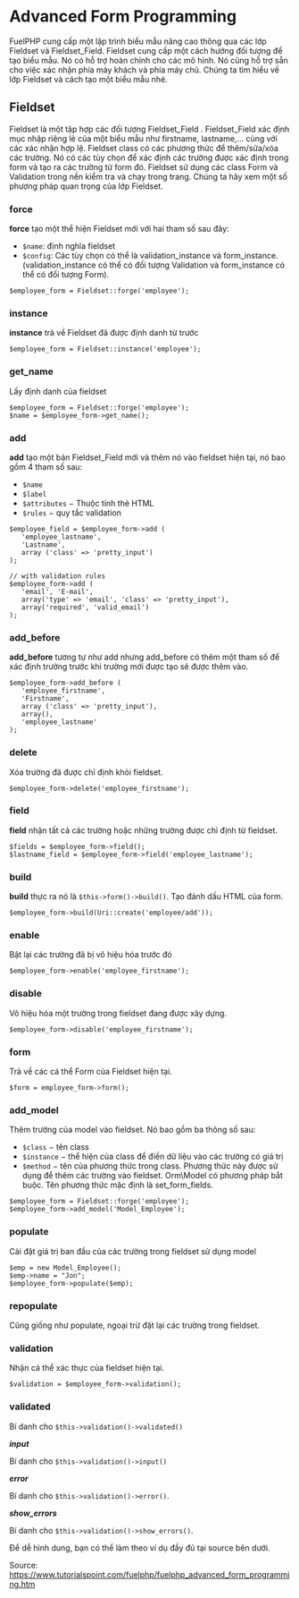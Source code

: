 # Advanced Form Programming
FuelPHP cung cấp một lập trình biểu mẫu nâng cao thông qua các lớp Fieldset và Fieldset_Field. Fieldset cung cấp một cách hướng đối tượng để tạo biểu mẫu. Nó có hỗ trợ hoàn chỉnh cho các mô hình. Nó cũng hỗ trợ sẵn cho việc xác nhận phía máy khách và phía máy chủ. Chúng ta tìm hiểu về lớp Fieldset và cách tạo một biểu mẫu nhé.

## Fieldset
Fieldset là một tập hợp các đối tượng Fieldset_Field . Fieldset_Field xác định mục nhập riêng lẻ của một biểu mẫu như firstname, lastname,... cùng với các xác nhận hợp lệ. Fieldset class có các phương thức để thêm/sửa/xóa các trường. Nó có các tùy chọn để xác định các trường được xác định trong form và tạo ra các trường từ form đó. Fieldset sử dụng các class Form và Validation trong nền kiểm tra và chạy trong trang. Chúng ta hãy xem một số phương pháp quan trọng của lớp Fieldset.

### force

**force** tạo một thể hiện Fieldset mới với hai tham số sau đây:

- ```$name```: định nghĩa fieldset
- ```$config```: Các tùy chọn có thể là validation_instance và form_instance. (validation_instance có thể có đối tượng Validation và form_instance có thể có đối tượng Form).
```
$employee_form = Fieldset::forge('employee');
```

### instance
**instance** trả về  Fieldset đã được định danh từ trước
```
$employee_form = Fieldset::instance('employee');
```

### get_name
Lấy định danh của fieldset
```
$employee_form = Fieldset::forge('employee');
$name = $employee_form->get_name();
```

### add

**add** tạo một bản Fieldset_Field mới và thêm nó vào fieldset hiện tại, nó bao gồm 4 tham số sau:

- ```$name```
- ```$label```
- ```$attributes``` − Thuộc tính thẻ HTML
- ```$rules``` − quy tắc validation
```
$employee_field = $employee_form->add (
   'employee_lastname', 
   'Lastname', 
   array ('class' => 'pretty_input')
);  

// with validation rules 
$employee_form->add ( 
   'email', 'E-mail', 
   array('type' => 'email', 'class' => 'pretty_input'), 
   array('required', 'valid_email') 
);
```
### add_before
**add_before** tương tự như add nhưng add_before có thêm một tham số để xác định trường trước khi trường mới được tạo sẽ được thêm vào.
```
$employee_form->add_before (
   'employee_firstname', 
   'Firstname', 
   array ('class' => 'pretty_input'), 
   array(), 
   'employee_lastname'
);
```
### delete

Xóa trường đã được chỉ định khỏi fieldset.
```
$employee_form->delete('employee_firstname');
```
### field
**field** nhận tất cả các trường hoặc những trường được chỉ định từ fieldset.
```
$fields = $employee_form->field(); 
$lastname_field = $employee_form->field('employee_lastname'); 
```
### build
**build** thực ra nó là ```$this->form()->build()```. Tạo đánh dấu HTML của form.
```
$employee_form->build(Uri::create('employee/add'));
```
### enable
Bật lại các trường đã bị vô hiệu hóa trước đó
```
$employee_form->enable('employee_firstname');
```
### disable
Vô hiệu hóa một trường trong fieldset đang được xây dựng.
```
$employee_form->disable('employee_firstname');
```
### form
Trả về các cá thể Form của Fieldset hiện tại.
```
$form = employee_form->form();
```

### add_model
Thêm trường của model vào fieldset. Nó bao gồm ba thông số sau:

- ```$class``` − tên class
- ```$instance``` − thể hiện của class để điền dữ liệu vào các trường có giá trị
- ```$method``` − tên của phương thức trong class. Phương thức này được sử dụng để thêm các trường vào fieldset. Orm\Model có phương pháp bắt buộc. Tên phương thức mặc định là set_form_fields.
```
$employee_form = Fieldset::forge('employee'); 
$employee_form->add_model('Model_Employee');
```

### populate
Cài đặt giá trị ban đầu của các trường trong fieldset sử dụng model
```
$emp = new Model_Employee(); 
$emp->name = "Jon"; 
$employee_form->populate($emp);
```
### repopulate
Cũng giống như populate, ngoại trừ đặt lại các trường trong fieldset.
### validation
Nhận cá thể xác thực của fieldset hiện tại.
```
$validation = $employee_form->validation();
```

### validated
Bí danh cho ```$this->validation()->validated()```

***input***

Bí danh cho ```$this->validation()->input()```

***error***

Bí danh cho ```$this->validation()->error()```.

***show_errors***

Bí danh cho ```$this->validation()->show_errors()```.

Để  dễ hình dung, bạn có thể làm theo ví dụ đầy đủ tại source bên dưới.

Source: https://www.tutorialspoint.com/fuelphp/fuelphp_advanced_form_programming.htm